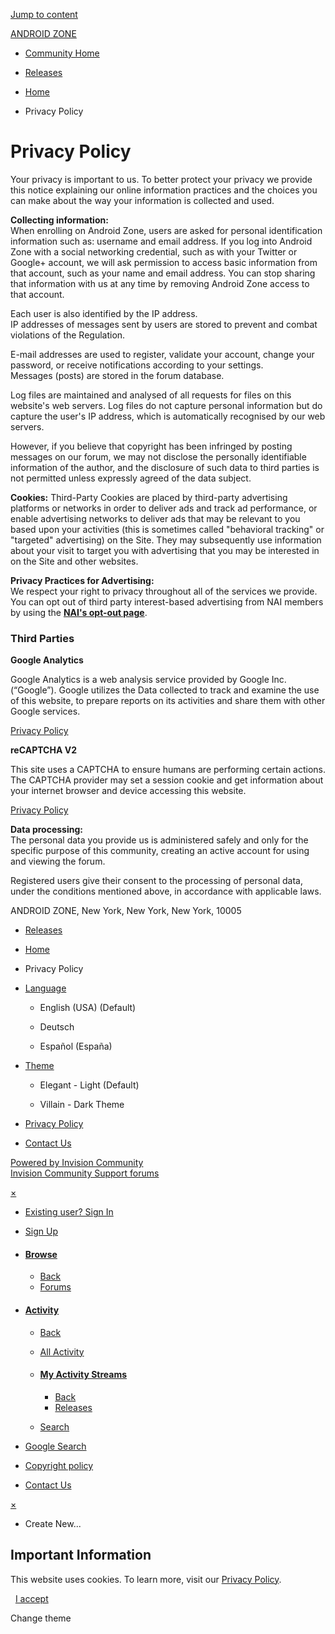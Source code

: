[Jump to content](#ipsLayout_mainArea "Go to main content on this page")

[ANDROID ZONE](https://android-zone.ws/)

* [Community Home](https://android-zone.ws/ "Go to the community homepage")

* [Releases](https://android-zone.ws/discover/81/)

* [Home](https://android-zone.ws/ "Home")
* Privacy Policy

Privacy Policy
==============

Your privacy is important to us. To better protect your privacy we provide this notice explaining our online information practices and the choices you can make about the way your information is collected and used. 

**Collecting information:**  
When enrolling on Android Zone, users are asked for personal identification information such as: username and email address. If you log into Android Zone with a social networking credential, such as with your Twitter or Google+ account, we will ask permission to access basic information from that account, such as your name and email address. You can stop sharing that information with us at any time by removing Android Zone access to that account.

Each user is also identified by the IP address.  
IP addresses of messages sent by users are stored to prevent and combat violations of the Regulation.

E-mail addresses are used to register, validate your account, change your password, or receive notifications according to your settings.  
Messages (posts) are stored in the forum database.

Log files are maintained and analysed of all requests for files on this website's web servers. Log files do not capture personal information but do capture the user's IP address, which is automatically recognised by our web servers.

However, if you believe that copyright has been infringed by posting messages on our forum, we may not disclose the personally identifiable information of the author, and the disclosure of such data to third parties is not permitted unless expressly agreed of the data subject.

**Cookies:** Third-Party Cookies are placed by third-party advertising platforms or networks in order to deliver ads and track ad performance, or enable advertising networks to deliver ads that may be relevant to you based upon your activities (this is sometimes called "behavioral tracking" or "targeted" advertising) on the Site. They may subsequently use information about your visit to target you with advertising that you may be interested in on the Site and other websites. 

**Privacy Practices for Advertising:**  
We respect your right to privacy throughout all of the services we provide. You can opt out of third party interest-based advertising from NAI members by using the **[NAI's opt-out page](http://optout.networkadvertising.org/?c=1#!%2F)**.

### Third Parties

**Google Analytics**

Google Analytics is a web analysis service provided by Google Inc. (“Google”). Google utilizes the Data collected to track and examine the use of this website, to prepare reports on its activities and share them with other Google services.

[Privacy Policy](https://www.google.com/intl/en/policies/privacy/)

**reCAPTCHA V2**

This site uses a CAPTCHA to ensure humans are performing certain actions. The CAPTCHA provider may set a session cookie and get information about your internet browser and device accessing this website.

[Privacy Policy](https://www.google.com/policies/privacy/)

**Data processing:**  
The personal data you provide us is administered safely and only for the specific purpose of this community, creating an active account for using and viewing the forum.  
  
Registered users give their consent to the processing of personal data, under the conditions mentioned above, in accordance with applicable laws.

ANDROID ZONE, New York, New York, New York, 10005

* [Releases](https://android-zone.ws/discover/81/)

* [Home](https://android-zone.ws/ "Home")
* Privacy Policy

* [Language](#elNavLang_menu)
    *  English (USA) (Default)
        
    *  Deutsch
        
    *  Español (España)
        
* [Theme](#elNavTheme_menu)
    *  Elegant - Light (Default)
        
    *  Villain - Dark Theme
        
* [Privacy Policy](https://android-zone.ws/privacy/)
* [Contact Us](https://android-zone.ws/contact/)

[Powered by Invision Community](https://www.invisioncommunity.com/ "Invision Community")  
[Invision Community Support forums](https://nullforums.net/)

[×](#)

* [Existing user? Sign In](https://android-zone.ws/login/)
* [Sign Up](https://android-zone.ws/register/)

* #### [Browse](#)
    
    * [Back](#)
    * [Forums](https://android-zone.ws/)
* #### [Activity](#)
    
    * [Back](#)
    * [All Activity](https://android-zone.ws/discover/)
    * #### [My Activity Streams](#)
        
        * [Back](#)
        * [Releases](https://android-zone.ws/discover/81/)
    * [Search](https://android-zone.ws/search/)
* [Google Search](https://cse.google.com/cse?cx=004236285369437878269:26o6stz9r0g)
* [Copyright policy](https://android-zone.ws/topic/151-copyright-policy/)
* [Contact Us](https://android-zone.ws/contact/)

[×](#)

* Create New...

Important Information
---------------------

This website uses cookies. To learn more, visit our [Privacy Policy](https://android-zone.ws/privacy/).

  [I accept](https://android-zone.ws/index.php?app=core&module=system&controller=terms&do=dismiss&ref=aHR0cHM6Ly9hbmRyb2lkLXpvbmUud3Mv&csrfKey=15178b9cebe7106d28e2e629df42736b)

 Change theme